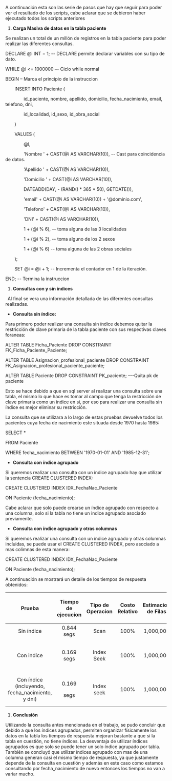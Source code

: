 ﻿A continuación esta son las serie de pasos que hay que seguir para poder ver el resultado de los scripts, cabe aclarar que se debieron haber ejecutado todos los scripts anteriores 

1. **Carga Masiva de datos en la tabla paciente**

Se realizan un total de un millón de registros en la tabla paciente para poder realizar las diferentes consultas.

DECLARE @i INT = 1; -- DECLARE permite declarar variables con su tipo de dato.

WHILE @i <= 1000000 –- Ciclo while normal

BEGIN – Marca el principio de la instruccion

`    `INSERT INTO Paciente (

`        `id\_paciente, nombre, apellido, domicilio, fecha\_nacimiento, email, telefono, dni, 

`        `id\_localidad, id\_sexo, id\_obra\_social

`    `)

`    `VALUES (

`        `@i,  

`        `'Nombre ' + CAST(@i AS VARCHAR(10)),  -- Cast para coincidencia de datos.

`        `'Apellido ' + CAST(@i AS VARCHAR(10)), 

`        `'Domicilio ' + CAST(@i AS VARCHAR(10)),  

`        `DATEADD(DAY, - (RAND() \* 365 \* 50), GETDATE()),  

`        `'email' + CAST(@i AS VARCHAR(10)) + '@dominio.com',  

`        `'Telefono' + CAST(@i AS VARCHAR(10)),  

`        `'DNI' + CAST(@i AS VARCHAR(10)),  

`        `1 + (@i % 6),  -- toma alguna de las 3 localidades

`        `1 + (@i % 2),  -- toma alguno de los 2 sexos

`        `1 + (@i % 6)   -- toma alguna de las 2 obras sociales

`    `);

`    `SET @i = @i + 1; -- Incrementa el contador en 1 de la iteración.

END; -- Termina la instruccion






1. **Consultas con y sin índices**

` `Al final se vera una información detallada de las diferentes consultas realizadas.

- **Consulta sin índice:**

Para primero poder realizar una consulta sin índice debemos quitar la restricción de clave primaria de la tabla paciente con sus respectivas claves foraneas:

ALTER TABLE Ficha\_Paciente DROP CONSTRAINT FK\_Ficha\_Paciente\_Paciente; 

ALTER TABLE Asignacion\_profesional\_paciente DROP CONSTRAINT   FK\_Asignacion\_profesional\_paciente\_paciente; 

ALTER TABLE Paciente DROP CONSTRAINT PK\_paciente; ---Quita pk de paciente

Esto se hace debido a que en sql server al realizar una consulta sobre una tabla, el mismo lo que hace es tomar al campo que tenga la restricción de clave primaria como un índice en si, por eso para realizar una consulta sin índice es mejor eliminar su restricción.

La consulta que se utilizara a lo largo de estas pruebas devuelve todos los pacientes cuya fecha de nacimiento este situada desde 1970 hasta 1985:

SELECT \*

FROM Paciente

WHERE fecha\_nacimiento BETWEEN '1970-01-01' AND '1985-12-31';

- **Consulta con índice agrupado**

Si queremos realizar una consulta con un índice agrupado hay que utilizar la sentencia CREATE CLUSTERED INDEX:

CREATE CLUSTERED INDEX IDX\_FechaNac\_Paciente

ON Paciente (fecha\_nacimiento);

Cabe aclarar que solo puede crearse un índice agrupado con respecto a una columna, solo si la tabla no tiene un indice agrupado asociado previamente.

- **Consulta con índice agrupado y otras columnas**

Si queremos realizar una consulta con un índice agrupado y otras columnas incluidas, se puede usar el CREATE CLUSTERED INDEX, pero asociado a mas colimnas de esta manera: 

CREATE CLUSTERED INDEX IDX\_FechaNac\_Paciente

ON Paciente (fecha\_nacimiento);

A continuación se mostrará un detalle de los tiempos de respuesta obtenidos:

|Prueba|Tiempo de ejecucion|Tipo de Operacion|Costo Relativo|Estimacion de Filas|Filas Leidas|Tipo de Indice|<p>Columnas del </p><p>Indice</p>|Observaciones|
| :-: | :-: | :-: | :-: | :-: | :-: | :-: | :-: | :-: |
|Sin índice |0\.844 segs|Scan |100%|1,000,000|222289|Ninguno|Ninguno|Consulta lenta y sin ordenar.|
|Con indice|0\.169 segs|Index Seek|100%|1,000,000|222289|Clustered|Fecha\_nacimiento|Consulta aun mas rápida y ordenado por fecha de nacimiento.|
|Con índice (incluyendo, fecha\_nacimiento, y dni)|<p>0\.169</p><p>segs</p>|Index seek|100%|1,000,000|222289|Clustered|Fecha\_nacimiento, , dni|Consulta exactamente igual de rápida que la prueba anterior|


1. **Conclusión** 

Utilizando la consulta antes mencionada en el trabajo, se pudo concluir que debido a que los índices agrupados, permiten organizar físicamente los datos en la tabla los tiempos de respuesta mejoran bastante a que si la tabla en cuestión, no tiene índices. La desventaja de utilizar índices agrupados es que solo se puede tener un solo índice agrupado por tabla. También se concluyó que utilizar índices agrupado con mas de una columna  generan casi el mismo tiempo de respuesta, ya que justamente depende de la consulta en cuestión y además en este caso como estamos consultando por fecha\_nacimiento de nuevo entonces los tiempos no van a variar mucho.


